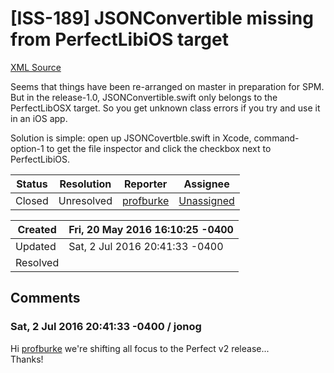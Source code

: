 # [ISS-189] JSONConvertible missing from PerfectLibiOS target

[XML Source](../xml/ISS-189.xml)
<p><p>Seems that things have been re-arranged on master in preparation for SPM. But in the release-1.0, JSONConvertible.swift only belongs to the PerfectLibOSX target. So you get unknown class errors if you try and use it in an iOS app.</p>

<p>Solution is simple: open up JSONCovertble.swift in Xcode, command-option-1 to get the file inspector and click the checkbox next to PerfectLibiOS.</p></p>





Status|Resolution|Reporter|Assignee
------|----------|--------|--------
Closed|Unresolved|[profburke](profburke)|[Unassigned]($-1)





Created|Fri, 20 May 2016 16:10:25 -0400
-------|--------------
Updated|Sat, 2 Jul 2016 20:41:33 -0400
Resolved|


## Comments




### Sat, 2 Jul 2016 20:41:33 -0400 / jonog 

<p><p>Hi <a href="http://jira.perfect.org:8080/secure/ViewProfile.jspa?name=profburke" class="user-hover" rel="profburke">profburke</a> we're shifting all focus to the Perfect v2 release... <br/>
Thanks!</p></p>



